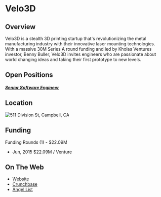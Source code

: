 # Velo3D
## Overview
Velo3D is a stealth 3D printing startup that's revolutionizing the metal manufacturing industry with their innovative laser mounting technologies. With a massive 30M Series A round funding and led by Kholas Ventures investor, Benny Buller, Velo3D invites engineers who are passionate about world changing ideas and taking their first prototype to new levels.

## Open Positions
##### [Senior Software Engineer](senior-software-engineer.md)

## Location
![511 Division St, Campbell, CA](https://maps.googleapis.com/maps/api/staticmap?center=511+Division+St,+Campbell,+CA&zoom=13&scale=false&size=600x300&maptype=roadmap&format=png&visual_refresh=true&markers=size:mid%7Ccolor:0xff0000%7Clabel:%7C511+Division+St.,+Campbell,+CA)  

## Funding
Funding Rounds (1) - $22.09M
+ Jun, 2015	$22.09M / Venture

## On The Web
+ [Website](http://www.velo3d.com/)
+ [Crunchbase](https://www.crunchbase.com/organization/velo3d#/entity)
+ [Angel List](https://angel.co/velo3d)
